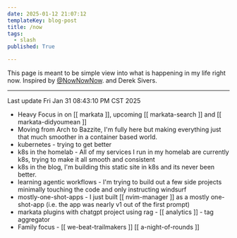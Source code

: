 ```yaml
---
date: 2025-01-12 21:07:12
templateKey: blog-post
title: /now
tags:
  - slash
published: True

---
```


This page is meant to be simple view into what is happening in my life right now. Inspired by [@NowNowNow](https://nownownow.com/). and Derek Sivers.

---

Last update Fri Jan 31 08:43:10 PM CST 2025

* Heavy Focus in on [[ markata ]], upcoming [[ markata-search ]] and [[ markata-didyoumean ]]
* Moving from Arch to Bazzite, I'm fully here but making everything just that
  much smoother in a container based world.
* kubernetes - trying to get better
* k8s in the homelab - All of my services I run in my homelab are currently
  k8s, trying to make it all smooth and consistent
* k8s in the blog, I'm building this static site in k8s and its never been
  better.
* learning agentic workflows - I'm trying to build out a few side projects
  minimally touching the code and only instructing windsurf
* mostly-one-shot-apps - I just built [[ nvim-manager ]] as a mostly
  one-shot-app (i.e. the app was nearly v1 out of the first prompt)
* markata plugins with chatgpt project using rag - [[ analytics ]] - tag aggregator
* Family focus - [[ we-beat-trailmakers ]] [[ a-night-of-rounds ]]
